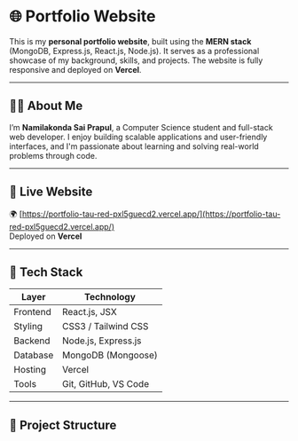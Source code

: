 # 🌐 Portfolio Website

This is my **personal portfolio website**, built using the **MERN stack** (MongoDB, Express.js, React.js, Node.js). It serves as a professional showcase of my background, skills, and projects. The website is fully responsive and deployed on **Vercel**.

---

## 🙋‍♂️ About Me

I’m **Namilakonda Sai Prapul**, a Computer Science student and full-stack web developer. I enjoy building scalable applications and user-friendly interfaces, and I'm passionate about learning and solving real-world problems through code.

---

## 🚀 Live Website

🌍 [https://portfolio-tau-red-pxl5guecd2.vercel.app/](https://portfolio-tau-red-pxl5guecd2.vercel.app/)  
Deployed on **Vercel**

---

## 🧰 Tech Stack

| Layer      | Technology               |
|------------|---------------------------|
| Frontend   | React.js, JSX             |
| Styling    | CSS3 / Tailwind CSS       |
| Backend    | Node.js, Express.js       |
| Database   | MongoDB (Mongoose)        |
| Hosting    | Vercel 
| Tools      | Git, GitHub, VS Code      |

---

## 📁 Project Structure

